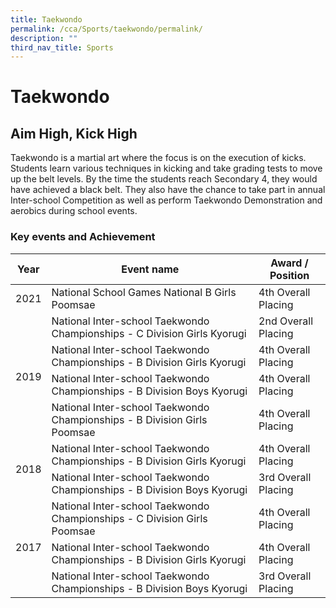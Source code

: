```yaml
---
title: Taekwondo
permalink: /cca/Sports/taekwondo/permalink/
description: ""
third_nav_title: Sports
---
```

Taekwondo
=========

Aim High, Kick High
-------------------

Taekwondo is a martial art where the focus is on the execution of kicks. Students learn various techniques in kicking and take grading tests to move up the belt levels. By the time the students reach Secondary 4, they would have achieved a black belt. They also have the chance to take part in annual Inter-school Competition as well as perform Taekwondo Demonstration and aerobics during school events.

### Key events and Achievement

<table>
<thead>
  <tr>
    <th>Year</th>
    <th>Event name</th>
    <th>Award / Position</th>
  </tr>
</thead>
<tbody>
  <tr>
    <td>2021</td>
    <td>National School Games National B Girls Poomsae</td>
    <td>4th Overall Placing</td>
  </tr>
  <tr>
    <td rowspan="4">2019</td>
    <td>National Inter-school Taekwondo Championships - C Division Girls Kyorugi</td>
    <td>2nd Overall Placing</td>
  </tr>
  <tr>
    <td>National Inter-school Taekwondo Championships - B Division Girls Kyorugi</td>
    <td>4th Overall Placing</td>
  </tr>
  <tr>
    <td>National Inter-school Taekwondo Championships - B Division Boys Kyorugi</td>
    <td>4th Overall Placing</td>
  </tr>
  <tr>
    <td>National Inter-school Taekwondo Championships - B Division Girls Poomsae</td>
    <td>4th Overall Placing</td>
  </tr>
  <tr>
    <td rowspan="2">2018</td>
    <td>National Inter-school Taekwondo Championships - B Division Girls Kyorugi</td>
    <td>4th Overall Placing</td>
  </tr>
  <tr>
    <td>National Inter-school Taekwondo Championships - B Division Boys Kyorugi</td>
    <td>3rd Overall Placing</td>
  </tr>
  <tr>
    <td rowspan="3">2017</td>
    <td>National Inter-school Taekwondo Championships - C Division Girls Poomsae</td>
    <td>4th Overall Placing</td>
  </tr>
  <tr>
    <td>National Inter-school Taekwondo Championships - B Division Girls Kyorugi</td>
    <td>4th Overall Placing</td>
  </tr>
  <tr>
    <td>National Inter-school Taekwondo Championships - B Division Boys Kyorugi</td>
    <td>3rd Overall Placing</td>
  </tr>
</tbody>
</table>